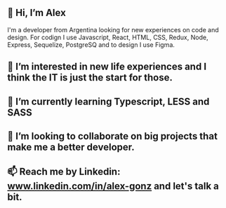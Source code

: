 ## 👋 Hi, I’m Alex
I'm a developer from Argentina looking for new experiences on code and design.
For codign I use Javascript, React, HTML, CSS, Redux, Node, Express, Sequelize, PostgreSQ and to design I use Figma.
## 👀 I’m interested in new life experiences and I think the IT is just the start for those.
## 🌱 I’m currently learning Typescript, LESS and SASS
## 💞️ I’m looking to collaborate on big projects that make me a better developer.
## 📫 Reach me by Linkedin: www.linkedin.com/in/alex-gonz and let's talk a bit.

<!---
alexgz777/alexgz777 is a ✨ special ✨ repository because its `README.md` (this file) appears on your GitHub profile.
You can click the Preview link to take a look at your changes.
--->
